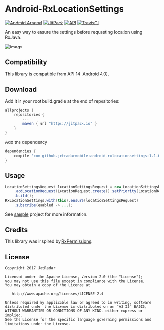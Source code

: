Android-RxLocationSettings
==========================

[![Android Arsenal](https://img.shields.io/badge/Android%20Arsenal-Android--RxLocationSettings-brightgreen.svg?style=flat)](https://android-arsenal.com/details/1/5038)
[![JitPack](https://jitpack.io/v/jetradarmobile/android-rxlocationsettings.svg)](https://jitpack.io/#jetradarmobile/android-rxlocationsettings)
[![API](https://img.shields.io/badge/API-14%2B-brightgreen.svg?style=flat)](https://android-arsenal.com/api?level=14)
[![TravisCI](https://travis-ci.org/JetradarMobile/android-rxlocationsettings.svg?branch=master)](https://travis-ci.org/JetradarMobile/android-rxlocationsettings)


An easy way to ensure the settings before requesting location using RxJava.

![image](https://raw.githubusercontent.com/JetradarMobile/android-rxlocationsettings/master/art/rxlocationsettings.png)


Compatibility
-------------

This library is compatible from API 14 (Android 4.0).


Download
--------

Add it in your root build.gradle at the end of repositories:

```groovy
allprojects {
    repositories {
        ...
        maven { url "https://jitpack.io" }
    }
}
```

Add the dependency

```groovy
dependencies {
    compile 'com.github.jetradarmobile:android-rxlocationsettings:1.1.0'
}
```


Usage
-----

```java
LocationSettingsRequest locationSettingsRequest = new LocationSettingsRequest.Builder()
    .addLocationRequest(LocationRequest.create().setPriority(LocationRequest.PRIORITY_HIGH_ACCURACY))
    .build();
RxLocationSettings.with(this).ensure(locationSettingsRequest)
    .subscribe(enabled -> ...);
```

See [sample](https://github.com/JetradarMobile/android-rxlocationsettings/tree/master/rxlocationsettings-sample) project for more information.

Credits
-------

This library was inspired by [RxPermissions](https://github.com/tbruyelle/RxPermissions).


License
-------

    Copyright 2017 JetRadar

    Licensed under the Apache License, Version 2.0 (the "License");
    you may not use this file except in compliance with the License.
    You may obtain a copy of the License at

       http://www.apache.org/licenses/LICENSE-2.0

    Unless required by applicable law or agreed to in writing, software
    distributed under the License is distributed on an "AS IS" BASIS,
    WITHOUT WARRANTIES OR CONDITIONS OF ANY KIND, either express or implied.
    See the License for the specific language governing permissions and
    limitations under the License.
